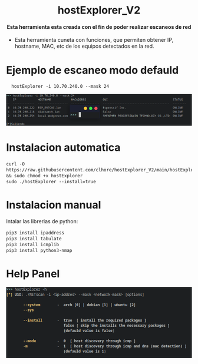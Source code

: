 <div align="center">
  <h1>hostExplorer_V2</h1>
  <h4>Esta herramienta esta creada con el fin de poder realizar escaneos de red</h4>
</div>
<ul>
    <li>Esta herramienta cuneta con funciones, que permiten obtener IP, hostname, MAC, etc de los equipos detectados en la red.</li>
</ul> 

Ejemplo de escaneo modo defauld
======
    
      hostExplorer -i 10.70.240.0 --mask 24

<img src="img/example.png">


Instalacion automatica
======

    curl -O https://raw.githubusercontent.com/clhore/hostExplorer_V2/main/hostExplorer && sudo chmod +x hostExplorer
    sudo ./hostExplorer --install=true


Instalacion manual
======
Intalar las librerias de python: 

    pip3 install ipaddress
    pip3 install tabulate
    pip3 install icmplib
    pip3 install python3-nmap
    
    
Help Panel
======
<div align="center">
  <img src="img/help.png">
</div>
